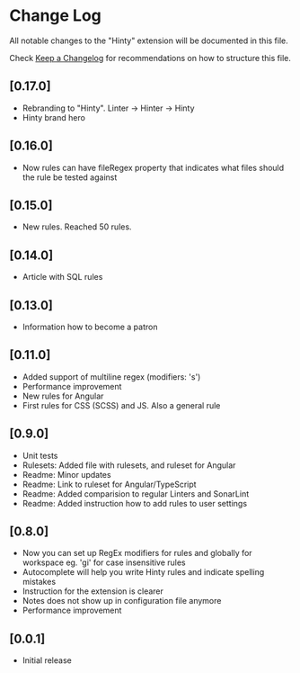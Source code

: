 # Change Log

All notable changes to the "Hinty" extension will be documented in this file.

Check [Keep a Changelog](http://keepachangelog.com/) for recommendations on how to structure this file.

## [0.17.0]

- Rebranding to "Hinty". Linter -> Hinter -> Hinty
- Hinty brand hero

## [0.16.0]

- Now rules can have fileRegex property that indicates what files should the rule be tested against

## [0.15.0]

- New rules. Reached 50 rules.

## [0.14.0]

- Article with SQL rules

## [0.13.0]

- Information how to become a patron

## [0.11.0]

- Added support of multiline regex (modifiers: 's')
- Performance improvement
- New rules for Angular
- First rules for CSS (SCSS) and JS. Also a general rule

## [0.9.0]

- Unit tests
- Rulesets: Added file with rulesets, and ruleset for Angular
- Readme: Minor updates
- Readme: Link to ruleset for Angular/TypeScript
- Readme: Added comparision to regular Linters and SonarLint
- Readme: Added instruction how to add rules to user settings

## [0.8.0]

- Now you can set up RegEx modifiers for rules and globally for workspace eg. 'gi' for case insensitive rules
- Autocomplete will help you write Hinty rules and indicate spelling mistakes
- Instruction for the extension is clearer
- Notes does not show up in configuration file anymore
- Performance improvement

## [0.0.1]

- Initial release